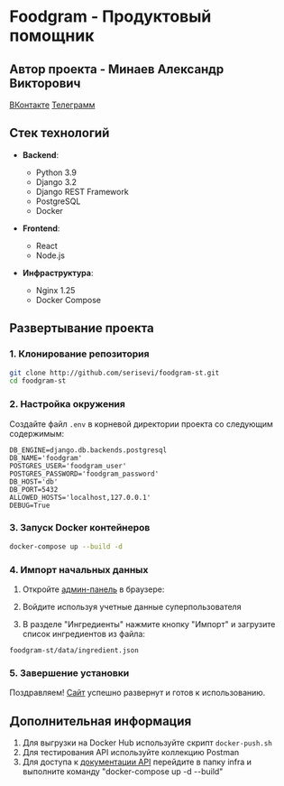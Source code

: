 # Foodgram - Продуктовый помощник

## Автор проекта - Минаев Александр Викторович
[ВКонтакте](vk.com/serisevi)
[Телеграмм](t.me/serisevi)

## Стек технологий

- **Backend**:
  - Python 3.9
  - Django 3.2
  - Django REST Framework
  - PostgreSQL
  - Docker

- **Frontend**:
  - React
  - Node.js

- **Инфраструктура**:
  - Nginx 1.25
  - Docker Compose

## Развертывание проекта

### 1. Клонирование репозитория
```bash
git clone http://github.com/serisevi/foodgram-st.git
cd foodgram-st
```

### 2. Настройка окружения
Создайте файл `.env` в корневой директории проекта со следующим содержимым:
```
DB_ENGINE=django.db.backends.postgresql
DB_NAME='foodgram'
POSTGRES_USER='foodgram_user'
POSTGRES_PASSWORD='foodgram_password'
DB_HOST='db'
DB_PORT=5432
ALLOWED_HOSTS='localhost,127.0.0.1'
DEBUG=True
```

### 3. Запуск Docker контейнеров
```bash
docker-compose up --build -d
```

### 4. Импорт начальных данных

1. Откройте [админ-панель](http://localhost/admin) в браузере:

2. Войдите используя учетные данные суперпользователя

3. В разделе "Ингредиенты" нажмите кнопку "Импорт" и загрузите список ингредиентов из файла:
```
foodgram-st/data/ingredient.json
```

### 5. Завершение установки

Поздравляем! [Сайт](http://localhost/) успешно развернут и готов к использованию.

## Дополнительная информация

1. Для выгрузки на Docker Hub используйте скрипт `docker-push.sh`
2. Для тестирования API используйте коллекцию Postman
3. Для доступа к [документации API](http://localhost/api/docs/) перейдите в папку infra и выполните команду "docker-compose up -d --build"